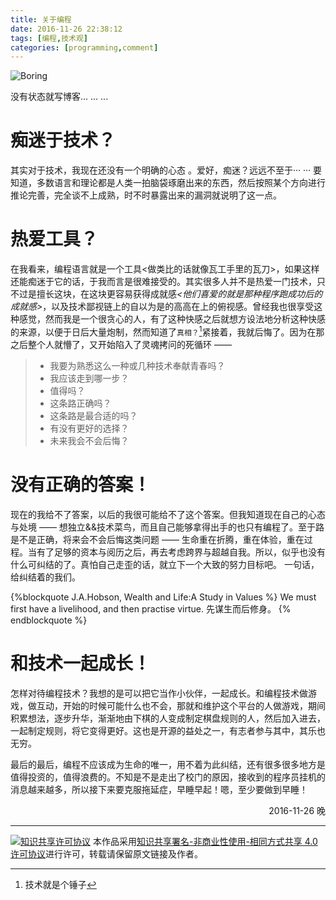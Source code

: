 ```yaml
---
title: 关于编程
date: 2016-11-26 22:38:12
tags: [编程,技术观]
categories: [programming,comment]
---
```


![Boring](http://og4ax7q57.bkt.clouddn.com/code-boring.png)

没有状态就写博客... ... ...

<!-- more -->

# 痴迷于技术？

其实对于技术，我现在还没有一个明确的心态 。爱好，痴迷？远远不至于··· ··· 要知道，多数语言和理论都是人类一拍脑袋琢磨出来的东西，然后按照某个方向进行推论完善，完全谈不上成熟，时不时暴露出来的漏洞就说明了这一点。



# 热爱工具？

在我看来，编程语言就是一个工具<做类比的话就像瓦工手里的瓦刀>，如果这样还能痴迷于它的话，于我而言是很难接受的。其实很多人并不是热爱一门技术，只不过是擅长这块，在这块更容易获得成就感<I><他们喜爱的就是那种程序跑成功后的成就感></I>，以及技术鄙视链上的自以为是的高高在上的俯视感。曾经我也很享受这种感觉，然而我是一个很贪心的人，有了这种快感之后就想方设法地分析这种快感的来源，以便于日后大量炮制，然而知道了`真相？`[^1]紧接着，我就后悔了。因为在那之后整个人就懵了，又开始陷入了灵魂拷问的死循环 —— 

> - 我要为熟悉这么一种或几种技术奉献青春吗？
> - 我应该走到哪一步？
> - 值得吗？
> - 这条路正确吗？
> - 这条路是最合适的吗？
> - 有没有更好的选择？
> - 未来我会不会后悔？



# 没有正确的答案！

现在的我给不了答案，以后的我很可能给不了这个答案。但我知道现在自己的心态与处境 —— 想独立&&技术菜鸟，而且自己能够拿得出手的也只有编程了。至于路是不是正确，将来会不会后悔这类问题 —— 生命重在折腾，重在体验，重在过程。当有了足够的资本与阅历之后，再去考虑跨界与超越自我。所以，似乎也没有什么可纠结的了。真怕自己走歪的话，就立下一个大致的努力目标吧。
一句话，给纠结着的我们。

{%blockquote  J.A.Hobson, Wealth and Life:A Study in Values %}
We must first have a livelihood, and then practise virtue.
先谋生而后修身。
{% endblockquote %}

# 和技术一起成长！

怎样对待编程技术？我想的是可以把它当作小伙伴，一起成长。和编程技术做游戏，做互动，开始的时候可能什么也不会，那就和维护这个平台的人做游戏，期间积累想法，逐步升华，渐渐地由下棋的人变成制定棋盘规则的人，然后加入进去，一起制定规则，将它变得更好。这也是开源的益处之一，有志者参与其中，其乐也无穷。





最后的最后，编程不应该成为生命的唯一，用不着为此纠结，还有很多很多地方是值得投资的，值得浪费的。不知是不是走出了校门的原因，接收到的程序员挂机的消息越来越多，所以接下来要克服拖延症，早睡早起！嗯，至少要做到早睡！



<div align = right>2016-11-26 晚</div>



[^1]: 技术就是个锤子

---
[![知识共享许可协议](http://og4ax7q57.bkt.clouddn.com/by-nc-sa.4.0.88x31.png)](https://creativecommons.org/licenses/by-nc-sa/4.0/)
本作品采用[知识共享署名-非商业性使用-相同方式共享 4.0 许可协议](https://creativecommons.org/licenses/by-nc-sa/4.0/)进行许可，转载请保留原文链接及作者。